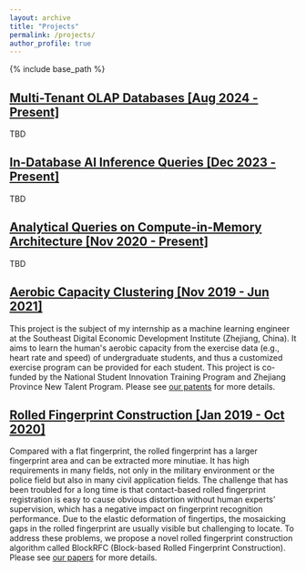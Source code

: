 ```yaml
---
layout: archive
title: "Projects"
permalink: /projects/
author_profile: true
---
```

{% include base_path %}

## [Multi-Tenant OLAP Databases [Aug 2024 - Present]](https://onefanwu.github.io/projects/multi_tenant/)

TBD

## [In-Database AI Inference Queries [Dec 2023 - Present]](https://onefanwu.github.io/projects/db4ai/)

TBD


## [Analytical Queries on Compute-in-Memory Architecture [Nov 2020 - Present]](https://onefanwu.github.io/projects/cimdb/)

TBD

## [Aerobic Capacity Clustering [Nov 2019 - Jun 2021]](https://onefanwu.github.io/projects/acc/)

This project is the subject of my internship as a machine learning engineer at the Southeast Digital Economic Development Institute (Zhejiang, China). It aims to learn the human's aerobic capacity from the exercise data (e.g., heart rate and speed) of undergraduate students, and thus a customized exercise program can be provided for each student. This project is co-funded by the National Student Innovation Training Program and Zhejiang Province New Talent Program. Please see [our patents](https://patents.google.com/patent/CN112836105A/en) for more details.

## [Rolled Fingerprint Construction [Jan 2019 - Oct 2020]](https://onefanwu.github.io/projects/rfc/)

Compared with a flat fingerprint, the rolled fingerprint has a larger fingerprint area and can be extracted more minutiae. It has high requirements in many fields, not only in the military environment or the police field but also in many civil application fields. The challenge that has been troubled for a long time is that contact-based rolled fingerprint registration is easy to cause obvious distortion without human experts’ supervision, which has a negative impact on fingerprint recognition performance. Due to the elastic deformation of fingertips, the mosaicking gaps in the rolled fingerprint are usually visible but challenging to locate. To address these problems, we propose a novel rolled fingerprint construction algorithm called BlockRFC (Block-based Rolled Fingerprint Construction). Please see [our papers](https://ieeexplore.ieee.org/abstract/document/9274479) for more details.
